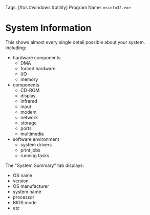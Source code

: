 Tags: [#os #windows #utility]
Program Name: `msinfo32.exe`

# System Information

This shows almost every single detail possible about your system. Including:

- hardware components
	- DMA
	- forced hardware
	- I/O
	- memory
- components
	- CD-ROM
	- display
	- infrared
	- input
	- modem
	- network
	- storage
	- ports
	- multimedia
- software environment
	- system drivers
	- print jobs
	- running tasks

The "System Summary" tab displays:

- OS name
- version
- OS manufacturer
- system name
- processor
- BIOS mode
- etc
